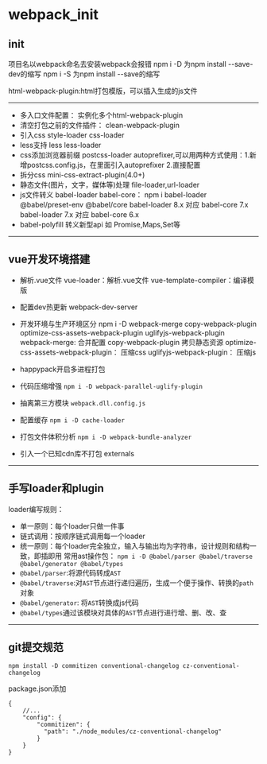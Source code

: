 # webpack_init
## init
项目名以webpack命名去安装webpack会报错
npm i -D 为npm install --save-dev的缩写
npm i -S 为npm install --save的缩写

html-webpack-plugin:html打包模版，可以插入生成的js文件

---
- 多入口文件配置：
  实例化多个html-webpack-plugin
- 清空打包之前的文件插件：
  clean-webpack-plugin
- 引入css
  style-loader css-loader
- less支持
  less less-loader
- css添加浏览器前缀
  postcss-loader autoprefixer,可以用两种方式使用：1.新增postcss.config.js，在里面引入autoprefixer 2.直接配置
- 拆分css
  mini-css-extract-plugin(4.0+)
- 静态文件(图片，文字，媒体等)处理
  file-loader,url-loader
- js文件转义
  babel-loader babel-core： npm i babel-loader @babel/preset-env @babel/core
  babel-loader 8.x 对应 babel-core 7.x
  babel-loader 7.x 对应 babel-core 6.x
- babel-polyfill 转义新型api 如 Promise,Maps,Set等

---

## vue开发环境搭建

- 解析.vue文件
  vue-loader：解析.vue文件 
  vue-template-compiler：编译模版

- 配置dev热更新
  webpack-dev-server
- 开发环境与生产环境区分
  npm i -D  webpack-merge copy-webpack-plugin optimize-css-assets-webpack-plugin uglifyjs-webpack-plugin
  webpack-merge: 合并配置
  copy-webpack-plugin 拷贝静态资源
  optimize-css-assets-webpack-plugin： 压缩css
  uglifyjs-webpack-plugin： 压缩js
- happypack开启多进程打包
- 代码压缩增强
  `npm i -D webpack-parallel-uglify-plugin`
- 抽离第三方模块
  `webpack.dll.config.js`
- 配置缓存
  `npm i -D cache-loader`
- 打包文件体积分析
  `npm i -D webpack-bundle-analyzer`
- 引入一个已知cdn库不打包
  externals

---------

## 手写loader和plugin
  loader编写规则：
  - 单一原则：每个loader只做一件事
  - 链式调用：按顺序链式调用每一个loader
  - 统一原则：每个loader完全独立，输入与输出均为字符串，设计规则和结构一致，即插即用
  常用ast操作包：
  `npm i -D @babel/parser @babel/traverse @babel/generator @babel/types`
  - `@babel/parser`:将源代码转成`AST`
  - `@babel/traverse`:对`AST`节点进行递归遍历，生成一个便于操作、转换的`path`对象
  - `@babel/generator`: 将`AST`转换成js代码
  - `@babel/types`通过该模块对具体的`AST`节点进行进行增、删、改、查

------------

## git提交规范
`npm install -D commitizen conventional-changelog cz-conventional-changelog`

package.json添加
```
{
    //...
    "config": {
        "commitizen": {
          "path": "./node_modules/cz-conventional-changelog"
        }
    }
}
```
